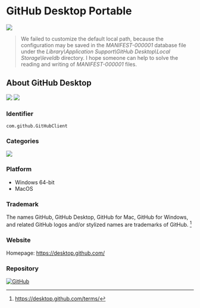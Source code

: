 # GitHub Desktop Portable
 ![](https://img.shields.io/badge/platform-win--64-informational)

 > We failed to customize the default local path, because the configuration may be saved in the *MANIFEST-000001* database file under the *Library\Application Support\GitHub Desktop\Local Storage\leveldb* directory. I hope someone can help to solve the reading and writing of *MANIFEST-000001* files.

## About GitHub Desktop
 ![](https://img.shields.io/badge/opensource-brightgreen)
 ![](https://img.shields.io/github/license/desktop/desktop)

### Identifier
 `com.github.GitHubClient`

### Categories
 ![](https://img.shields.io/badge/public.app--category.developer--tools-informational)

### Platform
 - Windows 64-bit
 - MacOS

### Trademark
 The names GitHub, GitHub Desktop, GitHub for Mac, GitHub for Windows, and related GitHub logos and/or stylized names are trademarks of GitHub. [^1]

 [^1]:https://desktop.github.com/terms/

### Website
 Homepage: https://desktop.github.com/

### Repository
 [![GitHub](https://img.shields.io/badge/GitHub-181717?logo=github&logoColor=fff&style=for-the-badge)](https://github.com/desktop/desktop)
